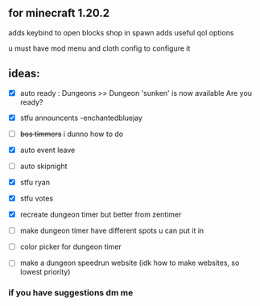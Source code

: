 ## for minecraft 1.20.2

adds keybind to open blocks shop in spawn
adds useful qol options

u must have mod menu and cloth config to configure it

## ideas:
- [x] auto ready : Dungeons >> Dungeon 'sunken' is now available Are you ready?

- [x] stfu announcents -enchantedbluejay

- [ ] ~~bos timmers~~ i dunno how to do

- [x] auto event leave

- [ ] auto skipnight

- [x] stfu ryan

- [x] stfu votes

- [x] recreate dungeon timer but better from zentimer
 - [ ] make dungeon timer have different spots u can put it in
 - [ ] color picker for dungeon timer
 - [ ] make a dungeon speedrun website (idk how to make websites, so lowest priority) 

### if you have suggestions dm me
